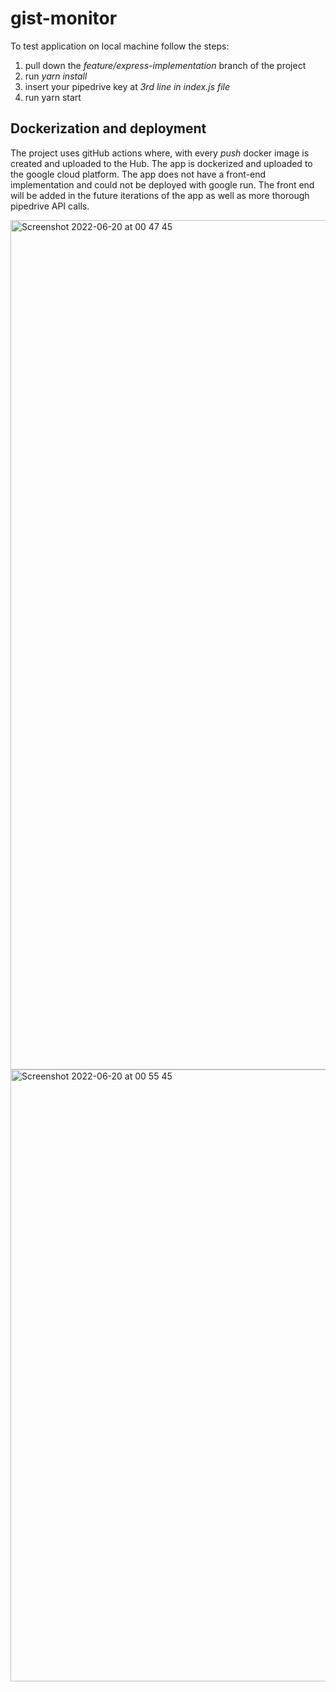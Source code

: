 # gist-monitor
To test application on local machine follow the steps:
  1. pull down the *feature/express-implementation* branch of the project
  2. run *yarn install*
  3. insert your pipedrive key at *3rd line in index.js file*
  4. run yarn start

## Dockerization and deployment
The project uses gitHub actions where, with every *push* docker image is created and uploaded to the Hub.
The app is dockerized and uploaded to the google cloud platform.
The app does not have a front-end implementation and could not be deployed with google run.
The front end will be added in the future iterations of the app as well as more thorough pipedrive API calls.


<img width="1359" alt="Screenshot 2022-06-20 at 00 47 45" src="https://user-images.githubusercontent.com/74304890/174501825-a13c0baa-b84f-4921-823a-2641e0a0f4cb.png">


<img width="979" alt="Screenshot 2022-06-20 at 00 55 45" src="https://user-images.githubusercontent.com/74304890/174501855-428edf01-b07f-4010-89b3-2f847052c517.png">
